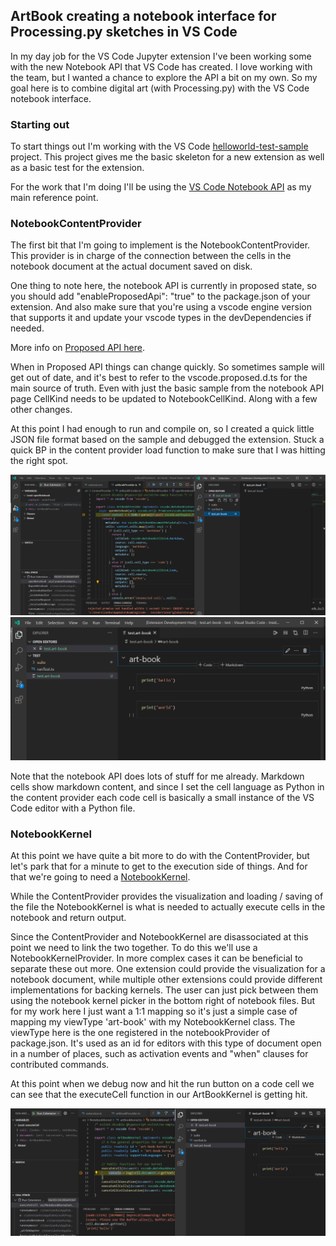 ## ArtBook creating a notebook interface for Processing.py sketches in VS Code

In my day job for the VS Code Jupyter extension I've been working some with the new Notebook API that VS Code has created. I love working with the team, but I wanted a chance to explore the API a bit on my own. So my goal here is to combine digital art (with Processing.py) with the VS Code notebook interface.

### Starting out

To start things out I'm working with the VS Code [helloworld-test-sample](https://github.com/microsoft/vscode-extension-samples/tree/main/helloworld-test-sample) project. This project gives me the basic skeleton for a new extension as well as a basic test for the extension.

For the work that I'm doing I'll be using the [VS Code Notebook API](https://code.visualstudio.com/api/extension-guides/notebook) as my main reference point.

### NotebookContentProvider

The first bit that I'm going to implement is the NotebookContentProvider. This provider is in charge of the connection between the cells in the notebook document at the actual document saved on disk.

One thing to note here, the notebook API is currently in proposed state, so you should add "enableProposedApi": "true" to the package.json of your extension. And also make sure that you're using a vscode engine version that supports it and update your vscode types in the devDependencies if needed.

More info on [Proposed API here](https://code.visualstudio.com/api/advanced-topics/using-proposed-api).

When in Proposed API things can change quickly. So sometimes sample will get out of date, and it's best to refer to the vscode.proposed.d.ts for the main source of truth. Even with just the basic sample from the notebook API page CellKind needs to be updated to NotebookCellKind. Along with a few other changes.

At this point I had enough to run and compile on, so I created a quick little JSON file format based on the sample and debugged the extension. Stuck a quick BP in the content provider load function to make sure that I was hitting the right spot.

![Debugging ContentProvider](https://raw.githubusercontent.com/IanMatthewHuff/Blog/master/ArtBook1/Images/contentProviderBP.PNG)
![File Open](https://raw.githubusercontent.com/IanMatthewHuff/Blog/master/ArtBook1/Images/notebookOpen.PNG)

Note that the notebook API does lots of stuff for me already. Markdown cells show markdown content, and since I set the cell language as Python in the content provider each code cell is basically a small instance of the VS Code editor with a Python file.

### NotebookKernel

At this point we have quite a bit more to do with the ContentProvider, but let's park that for a minute to get to the execution side of things. And for that we're going to need a [NotebookKernel](https://code.visualstudio.com/api/extension-guides/notebook#kernel).

While the ContentProvider provides the visualization and loading / saving of the file the NotebookKernel is what is needed to actually execute cells in the notebook and return output.

Since the ContentProvider and NotebookKernel are disassociated at this point we need to link the two together. To do this we'll use a NotebookKernelProvider. In more complex cases it can be beneficial to separate these out more. One extension could provide the visualization for a notebook document, while multiple other extensions could provide different implementations for backing kernels. The user can just pick between them using the notebook kernel picker in the bottom right of notebook files. But for my work here I just want a 1:1 mapping so it's just a simple case of mapping my viewType 'art-book' with my NotebookKernel class. The viewType here is the one registered in the notebookProvider of package.json. It's used as an id for editors with this type of document open in a number of places, such as activation events and "when" clauses for contributed commands.

At this point when we debug now and hit the run button on a code cell we can see that the executeCell function in our ArtBookKernel is getting hit.

![Kernel BP Hit](https://raw.githubusercontent.com/IanMatthewHuff/Blog/master/ArtBook1/Images/notebookKernelBP.PNG)
